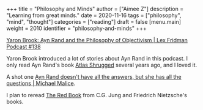 +++
title = "Philosophy and Minds"
author = ["Aimee Z"]
description = "Learning from great minds."
date = 2020-11-16
tags = ["philosophy", "mind", "thought"]
categories = ["reading"]
draft = false
[menu.main]
  weight = 2010
  identifier = "philosophy-and-minds"
+++

[Yaron Brook: Ayn Rand and the Philosophy of Objectivism | Lex Fridman Podcast #138](https://www.youtube.com/watch?v=SOr1YYRljV8)

Yaron Brook introduced a lot of stories about Ayn Rand
in this podcast.
I only read Ayn Rand's book [Atlas Shrugged](https://en.wikipedia.org/wiki/Atlas%5FShrugged) several years ago,
and I loved it.

A shot one [Ayn Rand doesn't have all the answers, but she has all the questions | Michael Malice](https://www.youtube.com/watch?v=oC2nWeEhvcw).

I plan to reread [The Red Book](https://www.goodreads.com/book/show/6454477-the-red-book) from C.G. Jung
and Friedrich Nietzsche's books.